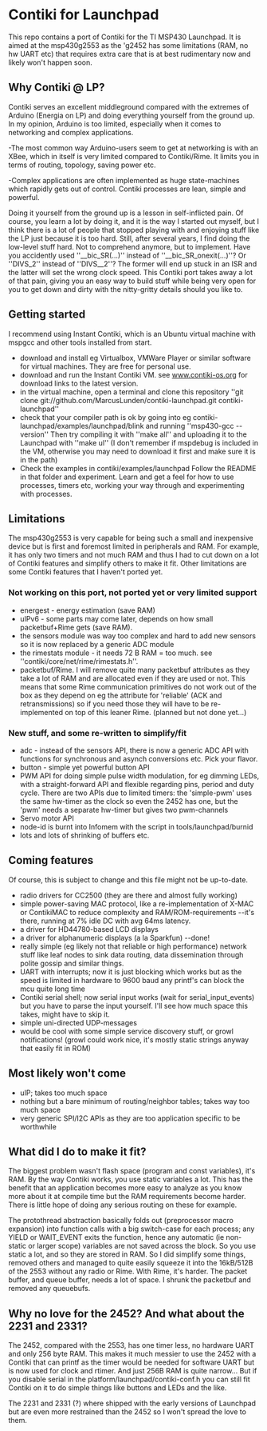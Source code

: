 # Contiki for Launchpad

This repo contains a port of Contiki for the TI MSP430 Launchpad.
It is aimed at the msp430g2553 as the 'g2452 has some limitations (RAM, no hw 
UART etc) that requires extra care that is at best rudimentary now and likely
won't happen soon.

## Why Contiki @ LP?
Contiki serves an excellent middleground compared with the extremes of Arduino
(Energia on LP) and doing everything yourself from the ground up. In my opinion,
Arduino is too limited, especially when it comes to networking and complex
applications.

-The most common way Arduino-users seem to get at networking is
with an XBee, which in itself is very limited compared to Contiki/Rime. It
limits you in terms of routing, topology, saving power etc.

-Complex applications are often implemented as huge state-machines which
rapidly gets out of control. Contiki processes are lean, simple and powerful.

Doing it yourself from the ground up is a lesson in self-inflicted pain. Of
course, you learn a lot by doing it, and it is the way I started out myself, but
I think there is a lot of people that stopped playing with and enjoying stuff
like the LP just because it is too hard. Still, after several years, I find
doing the low-level stuff hard. Not to comprehend anymore, but to implement.
Have you accidently used ''__bic_SR(...)'' instead of ''__bic_SR_onexit(...)''?
Or ''DIVS_2'' instead of ''DIVS__2''? The former will end up stuck in an ISR and
the latter will set the wrong clock speed. This Contiki port takes away a lot of
that pain, giving you an easy way to build stuff while being very open for you
to get down and dirty with the nitty-gritty details should you like to.

## Getting started

I recommend using Instant Contiki, which is an Ubuntu
virtual machine with mspgcc and other tools installed from start.
* download and install eg Virtualbox, VMWare Player or similar
  software for virtual machines. They are free for personal use.
* download and run the Instant Contiki VM.
  see www.contiki-os.org for download links to the latest version.
* in the virtual machine, open a terminal and clone this repository
    ''git clone git://github.com/MarcusLunden/contiki-launchpad.git contiki-launchpad''
* check that your compiler path is ok by going into eg 
    contiki-launchpad/examples/launchpad/blink
  and running
    ''msp430-gcc --version''
  Then try compiling it with
    ''make all''
  and uploading it to the Launchpad with
    ''make ul''
  (I don't remember if mspdebug is included in the VM, otherwise you may need to
  download it first and make sure it is in the path)
* Check the examples in contiki/examples/launchpad
  Follow the README in that folder and experiment. Learn and get a feel for 
  how to use processes, timers etc, working your way through and experimenting
  with processes.

## Limitations

The msp430g2553 is very capable for being such a small and inexpensive device but
is first and foremost limited in peripherals and RAM. For example, it has only
two timers and not much RAM and thus I had to cut down on a lot of Contiki 
features and simplify others to make it fit. Other limitations are some Contiki
features that I haven't ported yet.

### Not working on this port, not ported yet or very limited support
*  energest - energy estimation (save RAM)
*  uIPv6 - some parts may come later, depends on how small packetbuf+Rime gets (save RAM).
*  the sensors module was way too complex and hard to add new sensors so it is
   now replaced by a generic ADC module
*  the rimestats module - it needs 72 B RAM = too much. see ''contiki/core/net/rime/rimestats.h''.
*  packetbuf/Rime. I will remove quite many packetbuf attributes as they take a
   lot of RAM and are allocated even if they are used or not. This means that
   some Rime communication primitives do not work out of the box as they depend
   on eg the attribute for 'reliable' (ACK and retransmissions) so if you need
   those they will have to be re-implemented on top of this leaner Rime.
   (planned but not done yet...)

### New stuff, and some re-written to simplify/fit
*  adc - instead of the sensors API, there is now a generic ADC API with functions
   for synchronous and asynch conversions etc. Pick your flavor.
*  button - simple yet powerful button API
*  PWM API for doing simple pulse width modulation, for eg dimming LEDs, with a
   straight-forward API and flexible regarding pins, period and duty cycle. There
   are two APIs due to limited timers: the 'simple-pwm' uses the same hw-timer as
   the clock so even the 2452 has one, but the 'pwm' needs a separate hw-timer
   but gives two pwm-channels
*  Servo motor API
*  node-id is burnt into Infomem with the script in tools/launchpad/burnid
*  lots and lots of shrinking of buffers etc.

## Coming features

Of course, this is subject to change and this file might not be up-to-date.

*  radio drivers for CC2500 (they are there and almost fully working)
*  simple power-saving MAC protocol, like a re-implementation of X-MAC or ContikiMAC
   to reduce complexity and RAM/ROM-requirements --it's there, running at 7% idle DC with avg 64ms latency.
*  a driver for HD44780-based LCD displays
*  a driver for alphanumeric displays (a la Sparkfun) --done!
*  really simple (eg likely not that reliable or high performance) network stuff
   like leaf nodes to sink data routing, data dissemination through polite gossip
   and similar things.
*  UART with interrupts; now it is just blocking which works but as the speed is
   limited in hardware to 9600 baud any printf's can block the mcu quite long time
*  Contiki serial shell; now serial input works (wait for serial_input_events)
   but you have to parse the input yourself. I'll see how much space this takes,
   might have to skip it.
*  simple uni-directed UDP-messages
*  would be cool with some simple service discovery stuff, or growl notifications!
   (growl could work nice, it's mostly static strings anyway that easily fit in ROM)

## Most likely won't come

*  uIP; takes too much space
*  nothing but a bare minimum of routing/neighbor tables; takes way too much space
*  very generic SPI/I2C APIs as they are too application specific to be worthwhile


## What did I do to make it fit?

The biggest problem wasn't flash space (program and const variables), it's RAM.
By the way Contiki works, you use static variables a lot. This has the benefit
that an application becomes more easy to analyze as you know more about it at
compile time but the RAM requirements become harder. There is little hope of
doing any serious routing on these for example.

The protothread abstraction basically folds out (preprocessor macro expansion) into 
function calls with a big switch-case for each process; any YIELD or WAIT_EVENT
exits the function, hence any automatic (ie non-static or larger scope) variables
are not saved across the block. So you use static a lot, and so they are stored
in RAM. So I did simplify some things, removed others and managed to quite easily
squeeze it into the 16kB/512B of the 2553 without any radio or Rime. With Rime,
it's harder. The packet buffer, and queue buffer, needs a lot of space. I shrunk
the packetbuf and removed any queuebufs.

## Why no love for the 2452? And what about the 2231 and 2331?

The 2452, compared with the 2553, has one timer less, no hardware UART and only
256 byte RAM. This makes it much messier to use the 2452 with a Contiki that can
printf as the timer would be needed for software UART but is now used for clock
and rtimer. And just 256B RAM is quite narrow... But if you disable serial in
the platform/launchpad/contiki-conf.h you can still fit Contiki on it to do
simple things like buttons and LEDs and the like.

The 2231 and 2331 (?) where shipped with the early versions of Launchpad but are
even more restrained than the 2452 so I won't spread the love to them.

